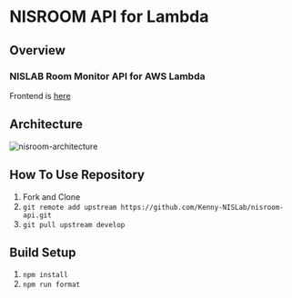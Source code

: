 # NISROOM API for Lambda

## Overview

### NISLAB Room Monitor API for AWS Lambda

Frontend is [here](https://github.com/Kenny-NISLab/nisroom.git)

## Architecture

![nisroom-architecture](https://user-images.githubusercontent.com/49851726/116494988-07617b80-a8dd-11eb-9c49-bb7cda1e2eb3.png)

## How To Use Repository

1. Fork and Clone
2. `git remote add upstream https://github.com/Kenny-NISLab/nisroom-api.git`
3. `git pull upstream develop`

## Build Setup

1. `npm install`
2. `npm run format`
